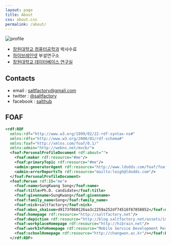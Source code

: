```yaml
---
layout: page
title: About
css: about.css
permalink: /about/
---
```



![profile]({{site.url}}/assets/images/profile.png)

* [창원대학교 컴퓨터공학과](http://portal.changwon.ac.kr/home/ce) 박사수료
* [하이브레인넷](http://www.hibrain.net) 부설연구소
* [창원대학교 데이터베이스 연구실](http://dblab.changwon.ac.kr)


## Contacts

* email : [saltfactory@gmail.com](mailto:saltfactory@gmail.com)
* twitter : [@saltfactory](https://twitter.com/saltfactory)
* facebook : [salthub](https://facebook.com/salthub)

## FOAF

```xml
<rdf:RDF
  xmlns:rdf="http://www.w3.org/1999/02/22-rdf-syntax-ns#"
  xmlns:rdfs="http://www.w3.org/2000/01/rdf-schema#"
  xmlns:foaf="http://xmlns.com/foaf/0.1/"
  xmlns:admin="http://webns.net/mvcb/">
  <foaf:PersonalProfileDocument rdf:about="">
    <foaf:maker rdf:resource="#me"/>
    <foaf:primaryTopic rdf:resource="#me"/>
    <admin:generatorAgent rdf:resource="http://www.ldodds.com/foaf/foaf-a-matic"/>
    <admin:errorReportsTo rdf:resource="mailto:leigh@ldodds.com"/>
  </foaf:PersonalProfileDocument>
  <foaf:Person rdf:ID="me">
    <foaf:name>SungKwang Song</foaf:name>
    <foaf:title>Ph.D. candidate</foaf:title>
    <foaf:givenname>SungKwang</foaf:givenname>
    <foaf:family_name>Song</foaf:family_name>
    <foaf:nick>saltfactory</foaf:nick>
    <foaf:mbox_sha1sum>d9173f060126aa3c2259a252df74516f87850852</foaf:mbox_sha1sum>
    <foaf:homepage rdf:resource="http://saltfactory.net"/>
    <foaf:depiction rdf:resource="http://blog.saltfactory.net/assets/images/profile.png"/>
    <foaf:workplaceHomepage rdf:resource="http://hibrain.net"/>
    <foaf:workInfoHomepage rdf:resource="Mobile Service Development Research"/>
    <foaf:schoolHomepage rdf:resource="http://changwon.ac.kr"/></foaf:Person>
  </rdf:RDF>
```

